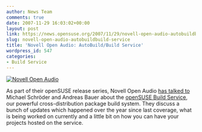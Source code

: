 ```yaml
---
author: News Team
comments: true
date: 2007-11-29 16:03:02+00:00
layout: post
link: https://news.opensuse.org/2007/11/29/novell-open-audio-autobuildbuild-service/
slug: novell-open-audio-autobuildbuild-service
title: 'Novell Open Audio: AutoBuild/Build Service'
wordpress_id: 547
categories:
- Build Service
---
```


[![Novell Open Audio](//news.opensuse.org/wp-content/uploads/2007/11/noa_logo_text.gif)](//www.novell.com/feeds/openaudio/)

As part of their openSUSE release series, Novell Open Audio [has talked to](//www.novell.com/feeds/openaudio/?p=186) Michael Schröder and Andreas Bauer about the [openSUSE Build Service](//en.opensuse.org/Build_Service), our powerful cross-distribution package build system. They discuss a bunch of updates which happened over the year since last coverage, what is being worked on currently and a little bit on how you can have your projects hosted on the service.
